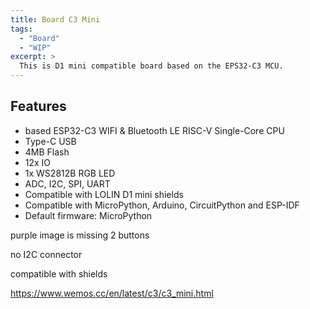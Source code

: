 ```yaml
---
title: Board C3 Mini 
tags:
  - "Board"
  - "WIP"
excerpt: >
  This is D1 mini compatible board based on the EPS32-C3 MCU.
---
```


<!-- ![d1mini c3 pico](/boards/esp32c3/d1mini-c3-pico.jpg) -->

## Features

* based ESP32-C3 WIFI & Bluetooth LE RISC-V Single-Core CPU
* Type-C USB
* 4MB Flash
* 12x IO
* 1x WS2812B RGB LED
* ADC, I2C, SPI, UART
* Compatible with LOLIN D1 mini shields
* Compatible with MicroPython, Arduino, CircuitPython and ESP-IDF
* Default firmware: MicroPython

purple image is missing
2 buttons

no I2C connector

compatible with shields

https://www.wemos.cc/en/latest/c3/c3_mini.html